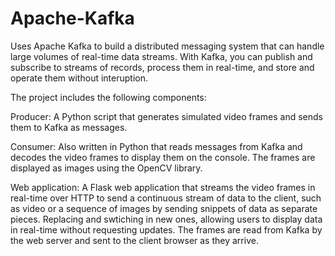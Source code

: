 # Apache-Kafka

 Uses Apache Kafka to build a distributed messaging system that can handle large volumes of real-time data streams. With Kafka, you can publish and subscribe to streams of records, process them in real-time, and store and operate them without interuption.

The project includes the following components:

Producer: A Python script that generates simulated video frames and sends them to Kafka as messages. 

Consumer: Also written in Python that reads messages from Kafka and decodes the video frames to display them on the console. The frames are displayed as images using the OpenCV library.

Web application: A Flask web application that streams the video frames in real-time over HTTP to send a continuous stream of data to the client, such as video or a sequence of images by sending snippets of data as separate pieces. Replacing and swtiching in new ones, allowing users to display data in real-time without requesting updates. The frames are read from Kafka by the web server and sent to the client browser as they arrive.